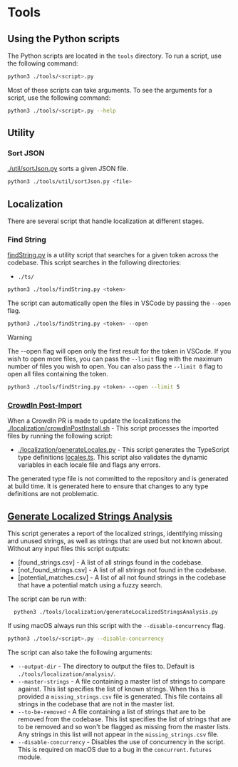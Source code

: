 # Tools

## Using the Python scripts

The Python scripts are located in the `tools` directory. To run a script, use the following command:

```bash
python3 ./tools/<script>.py
```

Most of these scripts can take arguments. To see the arguments for a script, use the following command:

```bash
python3 ./tools/<script>.py --help
```

## Utility

### Sort JSON

[./util/sortJson.py](./util/sortJson.py) sorts a given JSON file.

```bash
python3 ./tools/util/sortJson.py <file>
```

## Localization

There are several script that handle localization at different stages.

### Find String

[findString.py](./findString.py) is a utility script that searches for a given token across the codebase. This script
searches in the following directories:

- `./ts/`

```bash
python3 ./tools/findString.py <token>
```

The script can automatically open the files in VSCode by passing the `--open` flag.

```bash
python3 ./tools/findString.py <token> --open
```

> [!WARNING]
> The --open flag will open only the first result for the token in VSCode. If you wish to open more files, you can pass the `--limit` flag with the maximum number of files you wish to open. You can also pass the `--limit 0` flag to open all files containing the token.

```bash
python3 ./tools/findString.py <token> --open --limit 5
```

### [CrowdIn Post-Import](./localization/crowdInPostImport.sh)

When a CrowdIn PR is made to update the localizations
the [./localization/crowdInPostInstall.sh](./localization/crowdInPostImport.sh) - This script processes the imported
files by running the following script:

- [./localization/generateLocales.py](./localization/generateLocales.py) - This script generates the TypeScript type
  definitions [locales.ts](../ts/localization/locales.ts). This script also validates the dynamic variables in each
  locale file and flags any errors.

The generated type file is not committed to the repository and is generated at build time. It is generated here to ensure
that changes to any type definitions are not problematic.

## [Generate Localized Strings Analysis](./localization/generateLocalizedStringsAnalysis.sh)

This script generates a report of the localized strings, identifying missing and unused strings, as well as strings that
are used but not known about. Without any input files this script outputs:

- [found_strings.csv] - A list of all strings found in the codebase.
- [not_found_strings.csv] - A list of all strings not found in the codebase.
- [potential_matches.csv] - A list of all not found strings in the codebase that have a potential match using a fuzzy
  search.

The script can be run with:

```bash
  python3 ./tools/localization/generateLocalizedStringsAnalysis.py
```

If using macOS always run this script with the `--disable-concurrency` flag.

```bash
python3 ./tools/<script>.py --disable-concurrency
```

The script can also take the following arguments:

- `--output-dir` - The directory to output the files to. Default is `./tools/localization/analysis/`.
- `--master-strings` - A file containing a master list of strings to compare against. This list specifies the list of
  known strings. When this is provided a `missing_strings.csv` file is generated. This file contains all strings in the
  codebase that are not in the master list.
- `--to-be-removed` - A file containing a list of strings that are to be removed from the codebase. This list specifies
  the list of strings that are to be removed and so won't be flagged as missing from the master lists. Any strings in
  this list will not appear in the `missing_strings.csv` file.
- `--disable-concurrency` - Disables the use of concurrency in the script. This is required on macOS due to a bug in the `concurrent.futures` module.

